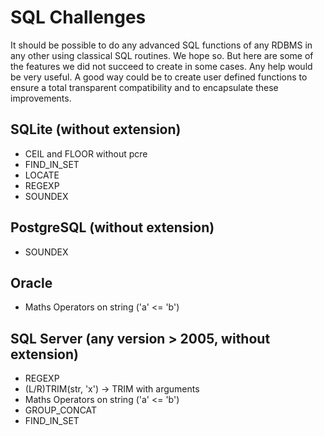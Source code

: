 # SQL Challenges

It should be possible to do any advanced SQL functions of any RDBMS in any other using classical SQL routines. We hope so.
But here are some of the features we did not succeed to create in some cases. Any help would be very useful.
A good way could be to create user defined functions to ensure a total transparent compatibility and to encapsulate these improvements.


## SQLite (without extension)
- CEIL and FLOOR without pcre
- FIND_IN_SET
- LOCATE
- REGEXP
- SOUNDEX

## PostgreSQL (without extension)
- SOUNDEX


## Oracle
- Maths Operators on string ('a' <= 'b')


## SQL Server (any version > 2005, without extension)
- REGEXP
- (L/R)TRIM(str, 'x') -> TRIM with arguments
- Maths Operators on string ('a' <= 'b')
- GROUP_CONCAT
- FIND_IN_SET